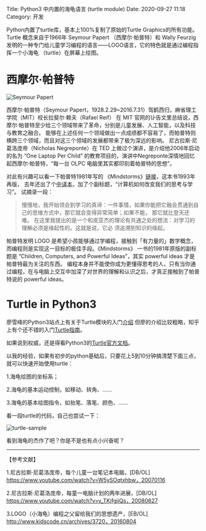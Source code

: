 Title: Python3 中内置的海龟语言 (turtle module)
Date: 2020-09-27 11:18
Category: 开发

Python内置了turtle库，基本上100%复制了原始的Turtle Graphics的所有功能。Turtle 概念来自于1966年 Seymour Papert 
（西摩尔·帕普特）和 Wally Feurzig发明的一种专门给儿童学习编程的语言——LOGO语言，它的特色就是通过编程指挥一个小海龟
（turtle）在屏幕上绘图。

# 西摩尔·帕普特

![Seymour Papert](http://www.kidscode.cn/Uploads/Editor/2016-08-04/57a2a01bc4b3a.jpg)

西摩尔·帕普特（Seymour Papert，1928.2.29~2016.7.31）驾鹤西归，麻省理工学院（MIT）校长拉斐尔·赖夫（Rafael Reif）
在 MIT 官网的讣告文里总结说，西摩尔·帕普特至少给三个领域带来了革命，分别是儿童发展、人工智能，以及科技与教育之融合。
能够在上述任何一个领域做出一点成绩都不容易了，而帕普特则横跨三个领域，而且对这三个领域的发展都带来了极为深远的影响。
尼古拉斯·尼葛洛庞帝（Nicholas Negreponte）在 TED 上做过个演讲，是介绍他2006年启动的名为 “One Laptop Per Child” 
的教育项目的，演讲中Negreponte深情地回忆起西摩尔·帕普特，“每一台 OLPC 电脑里其实都印刻着帕普特的思想”。

对此有兴趣可以看一下帕普特1981年写的 《Mindstorms》[链接](https://pan.baidu.com/s/1jGoiCmy)，这本书1993年再版，
去年还出了个[中译本](https://book.douban.com/subject/30418117/)，加了个副标题，“计算机如何改变我们的思考与学习”。
试摘录一段：
>慢慢地，我开始领会到学习的真谛：一件事情，如果你能把它融会贯通到自己的思维方式中，那它就会变得异常简单；如果不能，
>那它就比登天还难。 在这里我提出的是一个和皮亚杰的理论有共通之处的想法：对学习的理解必须是缘起性的。这就是说，它必
>须追溯到知识的缘起。

帕普特发明 LOGO 是希望小孩能够通过学编程，接触到「有力量的」数学概念，而编程则是实现这一目标的极佳手段。《Mindstorms》
一书的1981年原版的副标题是 “Children, Computers, and Powerful Ideas”，其实 powerful ideas 才是帕普特最为关注的东西。
编程本身并不能使你成为更懂得思考的人，只有当你通过编程，在与电脑上交互中加深了对世界的理解和认识之后，才真正接触到了帕普
特说的 powerful ideas。

# Turtle in Python3

廖雪峰的Python3站点上有关于Turtle模块的入门[介绍](https://www.liaoxuefeng.com/wiki/1016959663602400/1249593505347328)
但廖的介绍比较粗略，知乎上有个还不错的入门[Turtle指南](https://zhuanlan.zhihu.com/p/64594462)。

如果说到权威，还是得看Python3的[Turtle官方文档](https://docs.python.org/zh-cn/3/library/turtle.html)。

以我的经验，如果有初步的python基础后，只要花上5到10分钟搞清楚下面三点，就可以快速开始使用turtle：

1.海龟绘图的坐标系；

2.海龟的基本运动控制，如移动、转角、……

3.海龟的基本绘图指令，如抬笔、落笔、颜色、……

看一段turtle的代码，自己也尝试一下：

![turtle-sample](http://www.kidscode.cn/Uploads/Editor/2016-08-04/57a2a0cf8bd03.jpg)

看到海龟的杰作了吧？你是不是也有点小兴奋呢？

-----------
【参考文献】

1.尼古拉斯·尼葛洛庞帝，每个儿童一台笔记本电脑，[DB/OL] https://www.youtube.com/watch?v=W5ySOqtxhbw，20070116

2.尼古拉斯·尼葛洛庞帝，每童一电脑计划的两年进展，[DB/OL] https://www.youtube.com/watch?v=y_TKjfgjiQs，20080627

3.LOGO（小海龟）编程之父留给我们的思想遗产，[EB/OL] http://www.kidscode.cn/archives/3720，20160804
